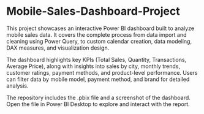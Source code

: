 # Mobile-Sales-Dashboard-Project
This project showcases an interactive Power BI dashboard built to analyze mobile sales data. It covers the complete process from data import and cleaning using Power Query, to custom calendar creation, data modeling, DAX measures, and visualization design.

The dashboard highlights key KPIs (Total Sales, Quantity, Transactions, Average Price), along with insights into sales by city, monthly trends, customer ratings, payment methods, and product-level performance. Users can filter data by mobile model, payment method, and brand for detailed analysis.

The repository includes the .pbix file and a screenshot of the dashboard. Open the file in Power BI Desktop to explore and interact with the report.

